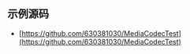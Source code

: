 ## 示例源码

- [https://github.com/630381030/MediaCodecTest](https://github.com/630381030/MediaCodecTest)
